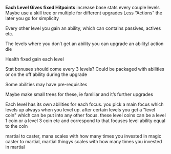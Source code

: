 **Each Level Gives fixed Hitpoints**
increase base stats every couple levels
Maybe use a skill tree or multiple for different upgrades
Less “Actions” the later you go for simplicity

Every other level you gain an ability, which can contains passives, actives etc.

The levels where you don’t get an ability you can upgrade an ability/ action die

  

Health fixed gain each level

Stat bonuses should come every 3 levels? Could be packaged with abilities or on the off ability during the upgrade

  

Some abilities may have pre-requisites

Maybe make small trees for these, ie familiar and it’s further upgrades

Each level has its own abilities for each focus. 
you pick a main focus which levels up always when you level up. 
after certain levels you get a "level coin" which can be put into any other focus.
these level coins can be a level 1 coin or a level 3 coin etc and correspond to that focuses level ability equal to the coin

martial to caster, mana scales with how many times you invested in magic
caster to martial, martial thingys scales with how many times you invested in martial